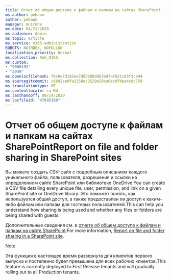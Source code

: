 ```yaml
---
title: Отчет об общем доступе к файлам и папкам на сайтах SharePoint
ms.author: pebaum
author: pebaum
manager: mnirkhe
ms.date: 04/21/2020
ms.audience: Admin
ms.topic: article
ms.service: o365-administration
ROBOTS: NOINDEX, NOFOLLOW
localization_priority: Normal
ms.collection: Adm_O365
ms.custom:
- "9000192"
- "3049"
ms.openlocfilehash: f6c0e7d183ee7d656d0dd63ed7af621c03f3ce94
ms.sourcegitcommit: c6692ce0fa1358ec3529e59ca0ecdfdea4cdc759
ms.translationtype: MT
ms.contentlocale: ru-RU
ms.lasthandoff: 09/14/2020
ms.locfileid: "47692380"
---
```

# <a name="report-on-file-and-folder-sharing-in-sharepoint-sites"></a><span data-ttu-id="bb2b7-102">Отчет об общем доступе к файлам и папкам на сайтах SharePoint</span><span class="sxs-lookup"><span data-stu-id="bb2b7-102">Report on file and folder sharing in SharePoint sites</span></span>

<span data-ttu-id="bb2b7-103">Вы можете создать CSV-файл с подробным описанием каждого уникального файла, пользователя, разрешения и ссылки на определенном сайте SharePoint или библиотеке OneDrive.</span><span class="sxs-lookup"><span data-stu-id="bb2b7-103">You can create a CSV file detailing every unique file, user, permission, and link on a given SharePoint site or OneDrive library.</span></span> <span data-ttu-id="bb2b7-104">Это поможет понять, как используется общий доступ, а также предоставлен ли доступ к каким-либо файлам или папкам для гостевых пользователей.</span><span class="sxs-lookup"><span data-stu-id="bb2b7-104">This can help you understand how sharing is being used and whether any files or folders are being shared with guests.</span></span>

<span data-ttu-id="bb2b7-105">Дополнительные сведения см. в [отчете об общем доступе к файлам и папкам на сайте SharePoint](https://docs.microsoft.com/sharepoint/sharing-reports).</span><span class="sxs-lookup"><span data-stu-id="bb2b7-105">For more information, [Report on file and folder sharing in a SharePoint site](https://docs.microsoft.com/sharepoint/sharing-reports).</span></span>

> [!NOTE]
> <span data-ttu-id="bb2b7-106">Эта функция в настоящее время развернута для клиентов первого выпуска и постепенно будет превышена для всех рабочих клиентов.</span><span class="sxs-lookup"><span data-stu-id="bb2b7-106">This feature is currently deployed to First Release tenants and will gradually rolling out to all Production tenants.</span></span>